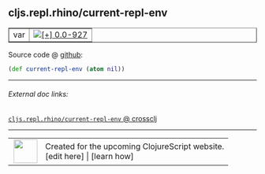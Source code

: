 ## cljs.repl.rhino/current-repl-env



 <table border="1">
<tr>
<td>var</td>
<td><a href="https://github.com/cljsinfo/cljs-api-docs/tree/0.0-927"><img valign="middle" alt="[+] 0.0-927" title="Added in 0.0-927" src="https://img.shields.io/badge/+-0.0--927-lightgrey.svg"></a> </td>
</tr>
</table>









Source code @ [github](https://github.com/clojure/clojurescript/blob/r2067/src/clj/cljs/repl/rhino.clj#L18):

```clj
(def current-repl-env (atom nil))
```

<!--
Repo - tag - source tree - lines:

 <pre>
clojurescript @ r2067
└── src
    └── clj
        └── cljs
            └── repl
                └── <ins>[rhino.clj:18](https://github.com/clojure/clojurescript/blob/r2067/src/clj/cljs/repl/rhino.clj#L18)</ins>
</pre>

-->

---



###### External doc links:

[`cljs.repl.rhino/current-repl-env` @ crossclj](http://crossclj.info/fun/cljs.repl.rhino/current-repl-env.html)<br>

---

 <table>
<tr><td>
<img valign="middle" align="right" width="48px" src="http://i.imgur.com/Hi20huC.png">
</td><td>
Created for the upcoming ClojureScript website.<br>
[edit here] | [learn how]
</td></tr></table>

[edit here]:https://github.com/cljsinfo/cljs-api-docs/blob/master/cljsdoc/cljs.repl.rhino_current-repl-env.cljsdoc
[learn how]:https://github.com/cljsinfo/cljs-api-docs/wiki/cljsdoc-files

<!--

This information was too distracting to show to readers, but I'll leave it
commented here since it is helpful to:

- pretty-print the data used to generate this document
- and show how to retrieve that data



The API data for this symbol:

```clj
{:ns "cljs.repl.rhino",
 :name "current-repl-env",
 :type "var",
 :source {:code "(def current-repl-env (atom nil))",
          :title "Source code",
          :repo "clojurescript",
          :tag "r2067",
          :filename "src/clj/cljs/repl/rhino.clj",
          :lines [18]},
 :full-name "cljs.repl.rhino/current-repl-env",
 :full-name-encode "cljs.repl.rhino_current-repl-env",
 :history [["+" "0.0-927"]]}

```

Retrieve the API data for this symbol:

```clj
;; from Clojure REPL
(require '[clojure.edn :as edn])
(-> (slurp "https://raw.githubusercontent.com/cljsinfo/cljs-api-docs/catalog/cljs-api.edn")
    (edn/read-string)
    (get-in [:symbols "cljs.repl.rhino/current-repl-env"]))
```

-->
